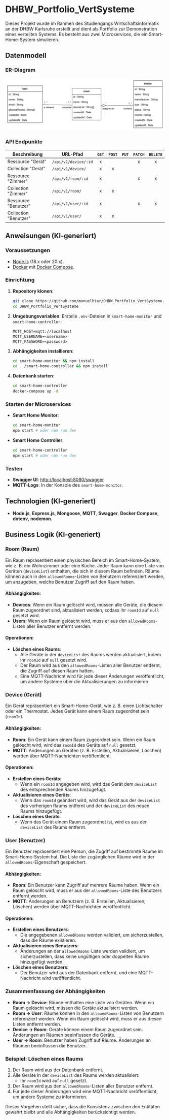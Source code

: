# DHBW_Portfolio_VertSysteme

Dieses Projekt wurde im Rahmen des Studiengangs Wirtschaftsinformatik an der DHBW Karlsruhe erstellt und dient als Portfolio zur Demonstration eines verteilten Systems. Es besteht aus zwei Microservices, die ein Smart-Home-System simulieren.

## Datenmodell

### ER-Diagram

![image](./smart-home-diagram.png)

### API Endpunkte

| Beschreibung          | URL-Pfad             | `GET` | `POST` | `PUT` | `PATCH` | `DELETE` |
| --------------------- | -------------------- | :---: | :----: | :---: | :-----: | :------: |
| Ressource "Gerät"     | `/api/v1/device/:id` |   x   |        |       |    x    |    x     |
| Collection "Gerät"    | `/api/v1/device/`    |   x   |   x    |       |         |          |
| Ressource "Zimmer"    | `/api/v1/room/:id`   |   x   |        |       |    x    |    x     |
| Collection "Zimmer"   | `/api/v1/room/`      |   x   |   x    |       |         |          |
| Ressource "Benutzer"  | `/api/v1/user/:id`   |   x   |        |       |    x    |    x     |
| Collection "Benutzer" | `/api/v1/user/`      |   x   |   x    |       |         |          |


## Anweisungen (KI-generiert)

### Voraussetzungen
- [Node.js](https://nodejs.org/) (18.x oder 20.x).
- [Docker](https://www.docker.com/) mit [Docker Compose](https://docs.docker.com/compose/).

### Einrichtung
1. **Repository klonen**:
   ```bash
   git clone https://github.com/manuelhier/DHBW_Portfolio_VertSysteme.git
   cd DHBW_Portfolio_VertSysteme
   ```
2. **Umgebungsvariablen**:
   Erstelle `.env`-Dateien in `smart-home-monitor` und `smart-home-controller`:
   ```
   MQTT_HOST=mqtt://localhost
   MQTT_USERNAME=<username>
   MQTT_PASSWORD=<password>
   ```
3. **Abhängigkeiten installieren**:
   ```bash
   cd smart-home-monitor && npm install
   cd ../smart-home-controller && npm install
   ```
4. **Datenbank starten**:
   ```bash
   cd smart-home-controller
   docker-compose up -d
   ```

### Starten der Microservices
- **Smart Home Monitor**:
  ```bash
  cd smart-home-monitor
  npm start # oder npm run dev
  ```
- **Smart Home Controller**:
  ```bash
  cd smart-home-controller
  npm start # oder npm run dev
  ```

### Testen
- **Swagger UI**: [http://localhost:8080/swagger](http://localhost:8080/swagger)
- **MQTT-Logs**: In der Konsole des `smart-home-monitor`.

## Technologien (KI-generiert)
- **Node.js**, **Express.js**, **Mongoose**, **MQTT**, **Swagger**, **Docker Compose**, **dotenv**, **nodemon**.

## Business Logik (KI-generiert)

### Room (Raum)
Ein Raum repräsentiert einen physischen Bereich im Smart-Home-System, wie z. B. ein Wohnzimmer oder eine Küche. Jeder Raum kann eine Liste von Geräten (`deviceList`) enthalten, die sich in diesem Raum befinden. Räume können auch in den `allowedRooms`-Listen von Benutzern referenziert werden, um anzugeben, welche Benutzer Zugriff auf den Raum haben.

#### Abhängigkeiten:
- **Devices**: Wenn ein Raum gelöscht wird, müssen alle Geräte, die diesem Raum zugeordnet sind, aktualisiert werden, sodass ihr `roomId` auf `null` gesetzt wird.
- **Users**: Wenn ein Raum gelöscht wird, muss er aus den `allowedRooms`-Listen aller Benutzer entfernt werden.

#### Operationen:
- **Löschen eines Raums**:
  - Alle Geräte in der `deviceList` des Raums werden aktualisiert, indem ihr `roomId` auf `null` gesetzt wird.
  - Der Raum wird aus den `allowedRooms`-Listen aller Benutzer entfernt, die Zugriff auf diesen Raum hatten.
  - Eine MQTT-Nachricht wird für jede dieser Änderungen veröffentlicht, um andere Systeme über die Aktualisierungen zu informieren.

### Device (Gerät)
Ein Gerät repräsentiert ein Smart-Home-Gerät, wie z. B. einen Lichtschalter oder ein Thermostat. Jedes Gerät kann einem Raum zugeordnet sein (`roomId`).

#### Abhängigkeiten:
- **Room**: Ein Gerät kann einem Raum zugeordnet sein. Wenn ein Raum gelöscht wird, wird das `roomId` des Geräts auf `null` gesetzt.
- **MQTT**: Änderungen an Geräten (z. B. Erstellen, Aktualisieren, Löschen) werden über MQTT-Nachrichten veröffentlicht.

#### Operationen:
- **Erstellen eines Geräts**:
  - Wenn ein `roomId` angegeben wird, wird das Gerät dem `deviceList` des entsprechenden Raums hinzugefügt.
- **Aktualisieren eines Geräts**:
  - Wenn das `roomId` geändert wird, wird das Gerät aus der `deviceList` des vorherigen Raums entfernt und der `deviceList` des neuen Raums hinzugefügt.
- **Löschen eines Geräts**:
  - Wenn das Gerät einem Raum zugeordnet ist, wird es aus der `deviceList` des Raums entfernt.

### User (Benutzer)
Ein Benutzer repräsentiert eine Person, die Zugriff auf bestimmte Räume im Smart-Home-System hat. Die Liste der zugänglichen Räume wird in der `allowedRooms`-Eigenschaft gespeichert.

#### Abhängigkeiten:
- **Room**: Ein Benutzer kann Zugriff auf mehrere Räume haben. Wenn ein Raum gelöscht wird, muss er aus der `allowedRooms`-Liste des Benutzers entfernt werden.
- **MQTT**: Änderungen an Benutzern (z. B. Erstellen, Aktualisieren, Löschen) werden über MQTT-Nachrichten veröffentlicht.

#### Operationen:
- **Erstellen eines Benutzers**:
  - Die angegebenen `allowedRooms` werden validiert, um sicherzustellen, dass die Räume existieren.
- **Aktualisieren eines Benutzers**:
  - Änderungen an der `allowedRooms`-Liste werden validiert, um sicherzustellen, dass keine ungültigen oder doppelten Räume hinzugefügt werden.
- **Löschen eines Benutzers**:
  - Der Benutzer wird aus der Datenbank entfernt, und eine MQTT-Nachricht wird veröffentlicht.

### Zusammenfassung der Abhängigkeiten
- **Room → Device**: Räume enthalten eine Liste von Geräten. Wenn ein Raum gelöscht wird, müssen die Geräte aktualisiert werden.
- **Room → User**: Räume können in den `allowedRooms`-Listen von Benutzern referenziert werden. Wenn ein Raum gelöscht wird, muss er aus diesen Listen entfernt werden.
- **Device → Room**: Geräte können einem Raum zugeordnet sein. Änderungen an Räumen beeinflussen die Geräte.
- **User → Room**: Benutzer haben Zugriff auf Räume. Änderungen an Räumen beeinflussen die Benutzer.

### Beispiel: Löschen eines Raums
1. Der Raum wird aus der Datenbank entfernt.
2. Alle Geräte in der `deviceList` des Raums werden aktualisiert:
   - Ihr `roomId` wird auf `null` gesetzt.
3. Der Raum wird aus den `allowedRooms`-Listen aller Benutzer entfernt.
4. Für jede dieser Änderungen wird eine MQTT-Nachricht veröffentlicht, um andere Systeme zu informieren.

Dieses Vorgehen stellt sicher, dass die Konsistenz zwischen den Entitäten gewahrt bleibt und alle Abhängigkeiten berücksichtigt werden.
